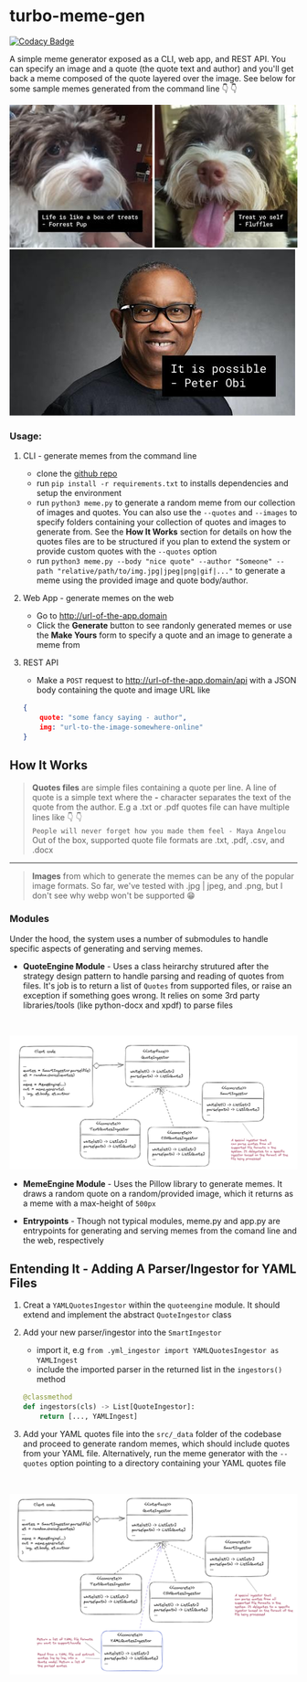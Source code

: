 # turbo-meme-gen

[![Codacy Badge](https://app.codacy.com/project/badge/Grade/da280ea75920476280adc1c706ff5700)](https://www.codacy.com/gh/chalu/turbo-meme-gen/dashboard?utm_source=github.com&amp;utm_medium=referral&amp;utm_content=chalu/turbo-meme-gen&amp;utm_campaign=Badge_Grade)

A simple meme generator exposed as a CLI, web app, and REST API. You can specify an image and a quote (the quote text and author) and you'll get back a meme composed of the quote layered over the image. See below for some sample memes generated from the command line :point_down: :point_down:

![meme sample](./docs/meme-1.jpg "sample meme")
![meme sample](./docs/meme-2.jpg "sample meme")
<br>
![meme sample](./docs/meme-3.jpg "sample meme")

### Usage:

1.  CLI - generate memes from the command line
    -   clone the [github repo](https://github.com/chalu/turbo-meme-gen)
    -   run `pip install -r requirements.txt` to installs dependencies and setup the environment
    -   run `python3 meme.py` to generate a random meme from our collection of images and quotes. You can also use the `--quotes` and `--images` to specify folders containing your collection of quotes and images to generate from. See the **How It Works** section for details on how the quotes files are to be structured if you plan to extend the system or provide custom quotes with the `--quotes` option
    -   run `python3 meme.py --body "nice quote" --author "Someone" --path "relative/path/to/img.jpg|jpeg|png|gif|..."` to generate a meme using the provided image and quote body/author.

2.  Web App - generate memes on the web
    -   Go to http://url-of-the-app.domain
    -   Click the **Generate** button to see randonly generated memes or use the **Make Yours** form to specify a quote and an image to generate a meme from

3.  REST API
    -   Make a `POST` request to http://url-of-the-app.domain/api with a JSON body containing the quote and image URL like
    ```json
    {
        quote: "some fancy saying - author",
        img: "url-to-the-image-somewhere-online"
    }
    ```

## How It Works

> **Quotes files** are simple files containing a quote per line. A line of quote is a simple text where the **-** character separates the text of the quote from the author. E.g a .txt or .pdf quotes file can have multiple lines like :point_down: :point_down:  <br > `People will never forget how you made them feel - Maya Angelou` <br >  Out of the box, supported quote file formats are .txt, .pdf, .csv, and .docx
---
> **Images** from which to generate the memes can be any of the popular image formats. So far, we've tested with .jpg | jpeg, and .png, but I don't see why webp won't be supported :grin:

### Modules

Under the hood, the system uses a number of submodules to handle specific aspects of generating and serving memes.

*   **QuoteEngine Module** - Uses a class heirarchy strutured after the strategy design pattern to handle parsing and reading of quotes from files. It's job is to return a list of `Quotes` from supported files, or raise an exception if something goes wrong. It relies on some 3rd party libraries/tools (like python-docx and xpdf) to parse files
<br >

![quote parsers](./docs/ingestor-strategy.png "quotes parsers")

*   **MemeEngine Module** - Uses the Pillow library to generate memes. It draws a random quote on a random/provided image, which it returns as a meme with a max-height of `500px`

*   **Entrypoints** - Though not typical modules, meme.py and app.py are entrypoints for generating and serving memes from the comand line and the web, respectively

## Entending It - Adding A Parser/Ingestor for YAML Files

1.  Creat a `YAMLQuotesIngestor` within the `quoteengine` module. It should extend and implement the abstract `QuoteIngestor` class

2.  Add your new parser/ingestor into the `SmartIngestor`
    -   import it, e.g `from .yml_ingestor import YAMLQuotesIngestor as YAMLIngest`
    -   include the imported parser in the returned list in the `ingestors()` method <br>
    ```python
    @classmethod
    def ingestors(cls) -> List[QuoteIngestor]:
        return [..., YAMLIngest]
    ```

3.  Add your YAML quotes file into the `src/_data` folder of the codebase and proceed to generate random memes, which should include quotes from your YAML file. Alternatively, run the meme generator with the `--quotes` option pointing to a directory containing your YAML quotes file

<br>

![custom parser](./docs/custom-parser.png "custom parser")

<br>